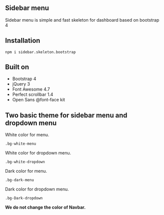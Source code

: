 
## Sidebar menu

Sidebar menu is simple and fast skeleton for dashboard based on bootstrap 4

## Installation

```
npm i sidebar.skeleton.bootstrap
```

## Built on

- Bootstrap 4
- jQuery 3
- Font Awesome 4.7
- Perfect scrollbar 1.4
- Open Sans @font-face kit

## Two basic theme for sidebar menu and dropdown menu

White color for menu.

```
.bg-white-menu
```

White color for dropdown menu.

```
.bg-white-dropdown
```

Dark color for menu.

```
.bg-dark-menu
```

Dark color for dropdown menu.

```
.bg-Dark-dropdown
```

**We do not change the color of Navbar.**
